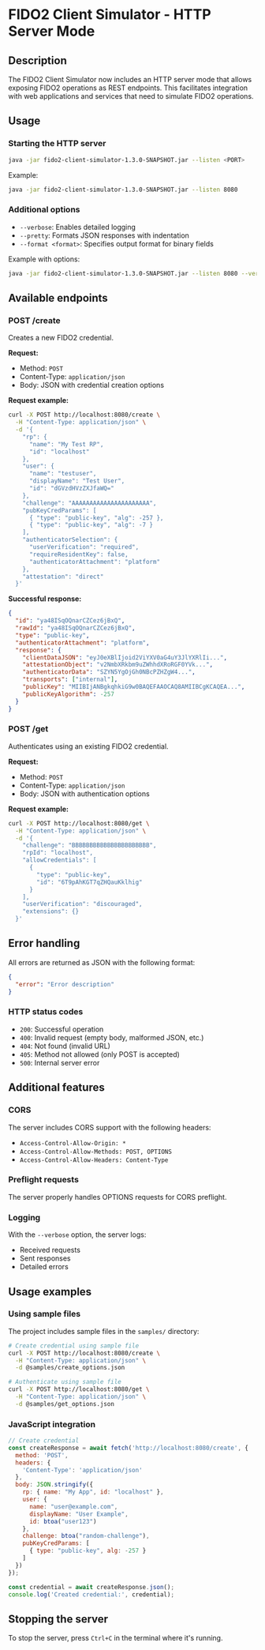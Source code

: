 # FIDO2 Client Simulator - HTTP Server Mode

## Description

The FIDO2 Client Simulator now includes an HTTP server mode that allows exposing FIDO2 operations as REST endpoints. This facilitates integration with web applications and services that need to simulate FIDO2 operations.

## Usage

### Starting the HTTP server

```bash
java -jar fido2-client-simulator-1.3.0-SNAPSHOT.jar --listen <PORT>
```

Example:

```bash
java -jar fido2-client-simulator-1.3.0-SNAPSHOT.jar --listen 8080
```

### Additional options

- `--verbose`: Enables detailed logging
- `--pretty`: Formats JSON responses with indentation
- `--format <format>`: Specifies output format for binary fields

Example with options:

```bash
java -jar fido2-client-simulator-1.3.0-SNAPSHOT.jar --listen 8080 --verbose --pretty
```

## Available endpoints

### POST /create

Creates a new FIDO2 credential.

**Request:**

- Method: `POST`
- Content-Type: `application/json`
- Body: JSON with credential creation options

**Request example:**

```bash
curl -X POST http://localhost:8080/create \
  -H "Content-Type: application/json" \
  -d '{
    "rp": {
      "name": "My Test RP",
      "id": "localhost"
    },
    "user": {
      "name": "testuser",
      "displayName": "Test User",
      "id": "dGVzdHVzZXJfaWQ="
    },
    "challenge": "AAAAAAAAAAAAAAAAAAAAAA",
    "pubKeyCredParams": [
      { "type": "public-key", "alg": -257 },
      { "type": "public-key", "alg": -7 }
    ],
    "authenticatorSelection": {
      "userVerification": "required",
      "requireResidentKey": false,
      "authenticatorAttachment": "platform"
    },
    "attestation": "direct"
  }'
```

**Successful response:**

```json
{
  "id": "ya48ISqOQnarCZCez6jBxQ",
  "rawId": "ya48ISqOQnarCZCez6jBxQ",
  "type": "public-key",
  "authenticatorAttachment": "platform",
  "response": {
    "clientDataJSON": "eyJ0eXBlIjoid2ViYXV0aG4uY3JlYXRlIi...",
    "attestationObject": "v2NmbXRkbm9uZWhhdXRoRGF0YVk...",
    "authenticatorData": "SZYN5YgOjGh0NBcPZHZgW4...",
    "transports": ["internal"],
    "publicKey": "MIIBIjANBgkqhkiG9w0BAQEFAAOCAQ8AMIIBCgKCAQEA...",
    "publicKeyAlgorithm": -257
  }
}
```

### POST /get

Authenticates using an existing FIDO2 credential.

**Request:**

- Method: `POST`
- Content-Type: `application/json`
- Body: JSON with authentication options

**Request example:**

```bash
curl -X POST http://localhost:8080/get \
  -H "Content-Type: application/json" \
  -d '{
    "challenge": "BBBBBBBBBBBBBBBBBBBBBB",
    "rpId": "localhost",
    "allowCredentials": [
      {
        "type": "public-key",
        "id": "6T9pAhKGT7qZHQauKklhig"
      }
    ],
    "userVerification": "discouraged",
    "extensions": {}
  }'
```

## Error handling

All errors are returned as JSON with the following format:

```json
{
  "error": "Error description"
}
```

### HTTP status codes

- `200`: Successful operation
- `400`: Invalid request (empty body, malformed JSON, etc.)
- `404`: Not found (invalid URL)
- `405`: Method not allowed (only POST is accepted)
- `500`: Internal server error

## Additional features

### CORS

The server includes CORS support with the following headers:

- `Access-Control-Allow-Origin: *`
- `Access-Control-Allow-Methods: POST, OPTIONS`
- `Access-Control-Allow-Headers: Content-Type`

### Preflight requests

The server properly handles OPTIONS requests for CORS preflight.

### Logging

With the `--verbose` option, the server logs:

- Received requests
- Sent responses
- Detailed errors

## Usage examples

### Using sample files

The project includes sample files in the `samples/` directory:

```bash
# Create credential using sample file
curl -X POST http://localhost:8080/create \
  -H "Content-Type: application/json" \
  -d @samples/create_options.json

# Authenticate using sample file
curl -X POST http://localhost:8080/get \
  -H "Content-Type: application/json" \
  -d @samples/get_options.json
```

### JavaScript integration

```javascript
// Create credential
const createResponse = await fetch('http://localhost:8080/create', {
  method: 'POST',
  headers: {
    'Content-Type': 'application/json'
  },
  body: JSON.stringify({
    rp: { name: "My App", id: "localhost" },
    user: { 
      name: "user@example.com",
      displayName: "User Example",
      id: btoa("user123")
    },
    challenge: btoa("random-challenge"),
    pubKeyCredParams: [
      { type: "public-key", alg: -257 }
    ]
  })
});

const credential = await createResponse.json();
console.log('Created credential:', credential);
```

## Stopping the server

To stop the server, press `Ctrl+C` in the terminal where it's running.
